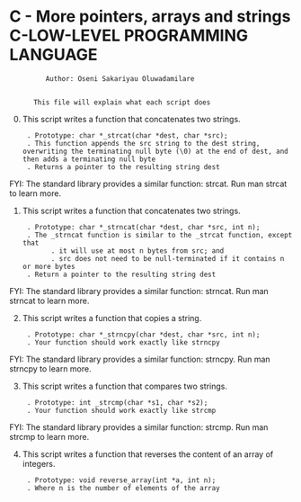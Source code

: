 #	C - More pointers, arrays and strings C-LOW-LEVEL PROGRAMMING LANGUAGE


		     Author: Oseni Sakariyau Oluwadamilare


		  This file will explain what each script does


0. This script writes a function that concatenates two strings.

    	. Prototype: char *_strcat(char *dest, char *src);
    	. This function appends the src string to the dest string, overwriting the terminating null byte (\0) at the end of dest, and then adds a terminating null byte
    	. Returns a pointer to the resulting string dest

FYI: The standard library provides a similar function: strcat. Run man strcat to learn more.


1. This script writes a function that concatenates two strings.

    	. Prototype: char *_strncat(char *dest, char *src, int n);
    	. The _strncat function is similar to the _strcat function, except that
        	  . it will use at most n bytes from src; and
        	  . src does not need to be null-terminated if it contains n or more bytes
    	. Return a pointer to the resulting string dest

FYI: The standard library provides a similar function: strncat. Run man strncat to learn more.


2. This script writes a function that copies a string.

    	. Prototype: char *_strncpy(char *dest, char *src, int n);
    	. Your function should work exactly like strncpy

FYI: The standard library provides a similar function: strncpy. Run man strncpy to learn more.

3. This script writes a function that compares two strings.

    	. Prototype: int _strcmp(char *s1, char *s2);
    	. Your function should work exactly like strcmp

FYI: The standard library provides a similar function: strcmp. Run man strcmp to learn more.


4. This script writes a function that reverses the content of an array of integers.

    	. Prototype: void reverse_array(int *a, int n);
    	. Where n is the number of elements of the array

